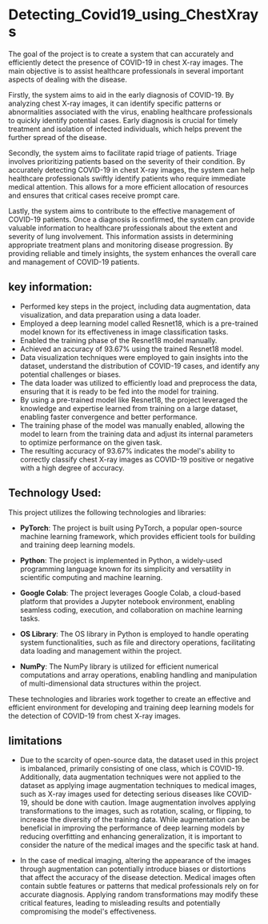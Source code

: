 # Detecting_Covid19_using_ChestXrays
The goal of the project is to create a system that can accurately and efficiently detect the presence of COVID-19 in chest X-ray images. The main objective is to assist healthcare professionals in several important aspects of dealing with the disease.

Firstly, the system aims to aid in the early diagnosis of COVID-19. By analyzing chest X-ray images, it can identify specific patterns or abnormalities associated with the virus, enabling healthcare professionals to quickly identify potential cases. Early diagnosis is crucial for timely treatment and isolation of infected individuals, which helps prevent the further spread of the disease.

Secondly, the system aims to facilitate rapid triage of patients. Triage involves prioritizing patients based on the severity of their condition. By accurately detecting COVID-19 in chest X-ray images, the system can help healthcare professionals swiftly identify patients who require immediate medical attention. This allows for a more efficient allocation of resources and ensures that critical cases receive prompt care.

Lastly, the system aims to contribute to the effective management of COVID-19 patients. Once a diagnosis is confirmed, the system can provide valuable information to healthcare professionals about the extent and severity of lung involvement. This information assists in determining appropriate treatment plans and monitoring disease progression. By providing reliable and timely insights, the system enhances the overall care and management of COVID-19 patients.


## key information: 
+ Performed key steps in the project, including data augmentation, data visualization, and data preparation using a data loader.
+ Employed a deep learning model called Resnet18, which is a pre-trained model known for its effectiveness in image classification tasks.
+ Enabled the training phase of the Resnet18 model manually.
+ Achieved an accuracy of 93.67% using the trained Resnet18 model.
+ Data visualization techniques were employed to gain insights into the dataset, understand the distribution of COVID-19 cases, and identify any potential challenges or biases.
+ The data loader was utilized to efficiently load and preprocess the data, ensuring that it is ready to be fed into the model for training.
+ By using a pre-trained model like Resnet18, the project leveraged the knowledge and expertise learned from training on a large dataset, enabling faster convergence and better performance.
+ The training phase of the model was manually enabled, allowing the model to learn from the training data and adjust its internal parameters to optimize performance on the given task.
+ The resulting accuracy of 93.67% indicates the model's ability to correctly classify chest X-ray images as COVID-19 positive or negative with a high degree of accuracy.

## Technology Used:
This project utilizes the following technologies and libraries:

+ **PyTorch**: The project is built using PyTorch, a popular open-source machine learning framework, which provides efficient tools for building and training deep learning models.

+  **Python**: The project is implemented in Python, a widely-used programming language known for its simplicity and versatility in scientific computing and machine learning.

+  **Google Colab**: The project leverages Google Colab, a cloud-based platform that provides a Jupyter notebook environment, enabling seamless coding, execution, and collaboration on machine learning tasks.

+ **OS Library**: The OS library in Python is employed to handle operating system functionalities, such as file and directory operations, facilitating data loading and management within the project.

+ **NumPy**: The NumPy library is utilized for efficient numerical computations and array operations, enabling handling and manipulation of multi-dimensional data structures within the project.

These technologies and libraries work together to create an effective and efficient environment for developing and training deep learning models for the detection of COVID-19 from chest X-ray images.

## limitations
+ Due to the scarcity of open-source data, the dataset used in this project is imbalanced, primarily consisting of one class, which is COVID-19. Additionally, data augmentation techniques were not applied to the dataset as applying image augmentation techniques to medical images, such as X-ray images used for detecting serious diseases like COVID-19, should be done with caution. Image augmentation involves applying transformations to the images, such as rotation, scaling, or flipping, to increase the diversity of the training data. While augmentation can be beneficial in improving the performance of deep learning models by reducing overfitting and enhancing generalization, it is important to consider the nature of the medical images and the specific task at hand.

+ In the case of medical imaging, altering the appearance of the images through augmentation can potentially introduce biases or distortions that affect the accuracy of the disease detection. Medical images often contain subtle features or patterns that medical professionals rely on for accurate diagnosis. Applying random transformations may modify these critical features, leading to misleading results and potentially compromising the model's effectiveness.





